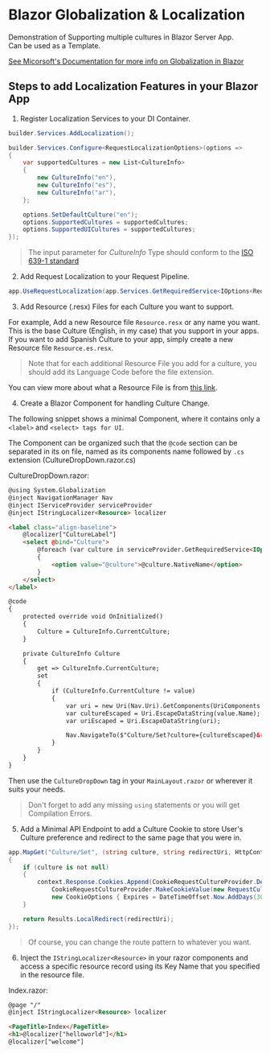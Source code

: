 # Blazor Globalization & Localization

Demonstration of Supporting multiple cultures in Blazor Server App.  
Can be used as a Template.

[See Micorsoft's Documentation for more info on Globalization in Blazor](https://docs.microsoft.com/en-us/aspnet/core/blazor/globalization-localization?view=aspnetcore-6.0&pivots=server)

## Steps to add Localization Features in your Blazor App

1. Register Localization Services to your DI Container.

```C#
builder.Services.AddLocalization();

builder.Services.Configure<RequestLocalizationOptions>(options =>
{
    var supportedCultures = new List<CultureInfo>
    {
        new CultureInfo("en"),
        new CultureInfo("es"),
        new CultureInfo("ar"),
    };

    options.SetDefaultCulture("en");
    options.SupportedCultures = supportedCultures;
    options.SupportedUICultures = supportedCultures;
});
```

> The input parameter for *CultureInfo* Type should conform to the [ISO 639-1 standard](https://en.wikipedia.org/wiki/ISO_639-1)

2. Add Request Localization to your Request Pipeline.

```c#
app.UseRequestLocalization(app.Services.GetRequiredService<IOptions<RequestLocalizationOptions>>().Value);
```

3. Add Resource (.resx) Files for each Culture you want to support.

For example, Add a new Resource file `Resource.resx` or any name you want. This is the base Culture (English, in my case) that you support in your apps. If you want to add Spanish Culture to your app, simply create a new Resource file `Resource.es.resx`.

> Note that for each additional Resource File you add for a culture, you should add its Language Code before the file extension.

You can view more about what a Resource File is from [this link](https://fileinfo.com/extension/resx).

4. Create a Blazor Component for handling Culture Change.

The following snippet shows a minimal Component, where it contains only a `<label>` and `<select> tags for UI`.

The Component can be organized such that the `@code` section can be separated in its on file, named as its components name followed by `.cs` extension (CultureDropDown.razor.cs)

CultureDropDown.razor:
```html
@using System.Globalization
@inject NavigationManager Nav
@inject IServiceProvider serviceProvider
@inject IStringLocalizer<Resource> localizer

<label class="align-baseline">
    @localizer["CultureLabel"]
    <select @bind="Culture">
        @foreach (var culture in serviceProvider.GetRequiredService<IOptions<RequestLocalizationOptions>>().Value.SupportedCultures!)
        {
            <option value="@culture">@culture.NativeName</option>
        }
    </select>
</label>

@code
{
    protected override void OnInitialized()
    {
        Culture = CultureInfo.CurrentCulture;
    }

    private CultureInfo Culture
    {
        get => CultureInfo.CurrentCulture;
        set
        {
            if (CultureInfo.CurrentCulture != value)
            {
                var uri = new Uri(Nav.Uri).GetComponents(UriComponents.PathAndQuery, UriFormat.Unescaped);
                var cultureEscaped = Uri.EscapeDataString(value.Name);
                var uriEscaped = Uri.EscapeDataString(uri);

                Nav.NavigateTo($"Culture/Set?culture={cultureEscaped}&redirectUri={uriEscaped}", forceLoad: true);
            }
        }
    }
}
```

Then use the `CultureDropDown` tag in your `MainLayout.razor` or wherever it suits your needs.

> Don't forget to add any missing `using` statements or you will get Compilation Errors.

5. Add a Minimal API Endpoint to add a Culture Cookie to store User's Culture preference and redirect to the same page that you were in.

```c#
app.MapGet("Culture/Set", (string culture, string redirectUri, HttpContext context) =>
{
    if (culture is not null)
    {
        context.Response.Cookies.Append(CookieRequestCultureProvider.DefaultCookieName,
            CookieRequestCultureProvider.MakeCookieValue(new RequestCulture(culture, culture)),
            new CookieOptions { Expires = DateTimeOffset.Now.AddDays(30) });
    }

    return Results.LocalRedirect(redirectUri);
});
```

> Of course, you can change the route pattern to whatever you want.

6. Inject the `IStringLocalizer<Resource>` in your razor components and access a specific resource record using its Key Name that you specified in the resource file.

Index.razor:
```html
@page "/"
@inject IStringLocalizer<Resource> localizer

<PageTitle>Index</PageTitle>
<h1>@localizer["helloworld"]</h1>
@localizer["welcome"]
```
